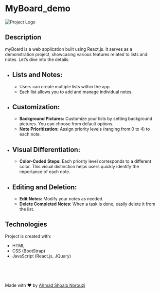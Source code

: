 # MyBoard_demo

![Project Logo](https://shoaibnorouzi.alwaysdata.net/img/project_My_Board.png)

## Description

myBoard is a web application built using React.js. It serves as a demonstration project, showcasing various features related to lists and notes. Let’s dive into the details:
- ## Lists and Notes:
    - Users can create multiple lists within the app.
    - Each list allows you to add and manage individual notes.

- ## Customization:
    - <b>Background Pictures:</b> Customize your lists by setting background pictures. You can choose from default options.
    - <b>Note Prioritization:</b>  Assign priority levels (ranging from 0 to 4) to each note.
- ## Visual Differentiation:
    - <b>Color-Coded Steps:</b>  Each priority level corresponds to a different color. This visual distinction helps users quickly identify the importance of each note.
- ## Editing and Deletion:
    - <b>Edit Notes:</b>  Modify your notes as needed.
    - <b>Delete Completed Notes:</b>  When a task is done, easily delete it from the list.


## Technologies

Project is created with:

- HTML
- CSS (BootStrap)
- JavaScript (React.js, JQuary)

<br>
<br>
<br>

 Made with ♥ by [Ahmad Shoaib Norouzi](https://shoaibnorouzi.alwaysdata.net)